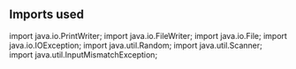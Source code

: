 Imports used
---

import java.io.PrintWriter;
import java.io.FileWriter;
import java.io.File;
import java.io.IOException;
import java.util.Random;
import java.util.Scanner;
import java.util.InputMismatchException;
